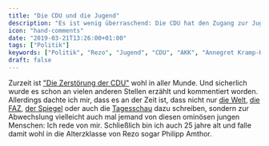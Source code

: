 ```yaml
---
title: "Die CDU und die Jugend"
description: "Es ist wenig überraschend: Die CDU hat den Zugang zur Jugend vollkommen verloren."
icon: "hand-comments"
date: "2019-03-21T13:26:00+01:00"
tags: ["Politik"]
keywords: ["Politik", "Rezo", "Jugend", "CDU", "AKK", "Annegret Kramp-Karrenbauer", "Europawahl", "Meinungsfreiheit", "Amthor"]
draft: false
---
```


Zurzeit ist ["Die Zerstörung der CDU"](https://www.youtube.com/watch?v=4Y1lZQsyuSQ) wohl in aller Munde. Und sicherlich wurde es schon an vielen anderen Stellen erzählt und kommentiert worden. Allerdings dachte ich mir, dass es an der Zeit ist, dass nicht nur [die Welt](https://www.welt.de/politik/deutschland/article194189933/Rezo-Video-Das-Totalversagen-von-CDU-und-SPD-im-digitalen-Raum.html), [die FAZ](https://www.faz.net/aktuell/feuilleton/youtube-video-von-rezo-die-zerstoerung-der-cdu-16196713.html), [der Spiegel](https://www.spiegel.de/politik/deutschland/rezo-video-die-youtube-angriffe-auf-die-cdu-im-spiegel-faktencheck-a-1268973.html) oder auch die [Tagesschau](https://www.tagesschau.de/inland/rezo-youtube-jugendprotest-101.html) dazu schreiben, sondern zur Abwechslung vielleicht auch mal jemand von diesen ominösen jungen Menschen: Ich rede von mir. Schließlich bin ich auch 25 jahre alt und falle damit wohl in die Alterzklasse von Rezo sogar Philipp Amthor.
